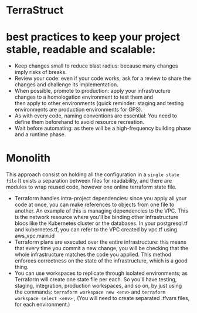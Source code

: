  # TerraStruct

 # best practices to keep your project stable, readable and scalable:

- Keep changes small to reduce blast radius: because many changes imply risks of breaks.
- Review your code: even if your code works, ask for a review to share the changes and challenge its implementation.
- When possible, promote to production: apply your infrastructure changes to a homologation environment to test them and   
  then apply to other environments (quick reminder: staging and testing environments are production environments for OPS).
- As with every code, naming conventions are essential: You need to define them beforehand to avoid resource recreation.
- Wait before automating: as there will be a high-frequency building phase and a runtime phase.

# Monolith
This approach consist on holding all the configuration in a ```single state file```
It exists a separation between files for readability, and there are modules to wrap reused code, however one online terraform state file.

- Terraform handles intra-project dependencies: since you apply all your code at once, you can make references to objects from one file to another. An example of this is managing dependencies to the VPC. This is the network resource where you'll be binding other infrastructure blocs like the Kubernetes cluster or the databases. In your postgresql.tf and kubernetes.tf, you can refer to the VPC created by vpc.tf using aws_vpc.main.id
- Terraform plans are executed over the entire infrastructure: this means that every time you commit a new change, you will be checking that the whole infrastructure matches the code you applied. This method enforces correctness on the state of the infrastructure, which is a good thing.
- You can use workspaces to replicate through isolated environments; as Terraform will create one state file per each. So you'll have testing, staging, integration, production workspaces, and so on, by just using the commands:
```terraform workspace new <env>``` and ```terraform workspace select <env>``` ,
(You will need to create separated .tfvars files, for each environment.)